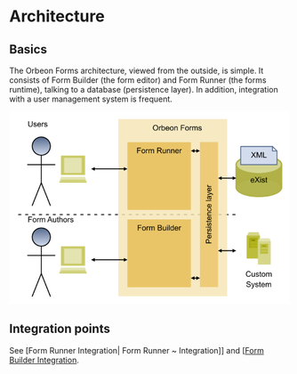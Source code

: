 # Architecture

<!-- toc -->

## Basics

The Orbeon Forms architecture, viewed from the outside, is simple. It consists of Form Builder (the form editor) and Form Runner (the forms runtime), talking to a database (persistence layer). In addition, integration with a user management system is frequent.

![Overall architecture](../images/architecture.png)

## Integration points

See [Form Runner Integration| Form Runner ~ Integration]] and [[Form Builder Integration](../../form-builder/integration.md).
